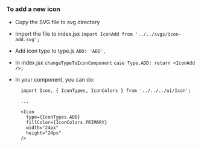 ### To add a new icon

- Copy the SVG file to svg directory
- Import the file to index.jsx
  `import IconAdd from '../../svgs/icon-add.svg';`
- Add icon type to type.js
  `ADD: 'ADD',`
- In index.jsx `changeTypeToIconComponent`
  `case Type.ADD: return <IconAdd />;`
- In your component, you can do:

  ```
    import Icon, { IconTypes, IconColors } from '../../../ui/Icon';

    ...

    <Icon
      type={IconTypes.ADD}
      fillColor={IconColors.PRIMARY}
      width="24px"
      height="24px"
    />
  ```
